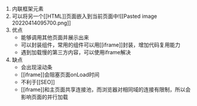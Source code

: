 1. 内联框架元素
2. 可以将另一个[[HTML]]页面嵌入到当前页面中![[Pasted image 20220414095700.png]]
3. 优点
	- 能够调用其他页面并展示出来
	- 可以封装组件，常用的组件可以用[[iframe]]封装，增加代码复用能力
	- 遇到加载慢的第三方内容，可以使用iframe解决
4. 缺点
	- 会出现滚动条
	- [[iframe]]会阻塞页面onLoad时间
	- 不利于[[SEO]]
	- [[iframe]]和主页面共享连接池，而浏览器对相同域的连接有限制，所以会影响页面的并行加载